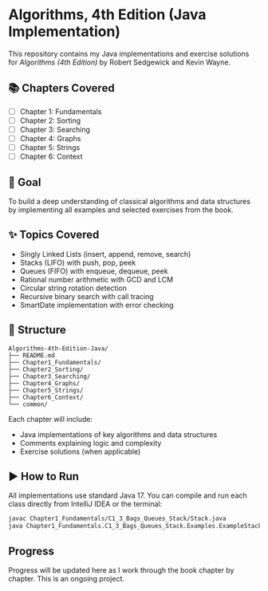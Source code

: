 # Algorithms, 4th Edition (Java Implementation)

This repository contains my Java implementations and exercise solutions for *Algorithms (4th Edition)* by Robert Sedgewick and Kevin Wayne.

## 📚 Chapters Covered

- [ ] Chapter 1: Fundamentals
- [ ] Chapter 2: Sorting
- [ ] Chapter 3: Searching
- [ ] Chapter 4: Graphs
- [ ] Chapter 5: Strings
- [ ] Chapter 6: Context

## 🧠 Goal

To build a deep understanding of classical algorithms and data structures by implementing all examples and selected exercises from the book.

## ✨ Topics Covered

- Singly Linked Lists (insert, append, remove, search)
- Stacks (LIFO) with push, pop, peek
- Queues (FIFO) with enqueue, dequeue, peek
- Rational number arithmetic with GCD and LCM
- Circular string rotation detection
- Recursive binary search with call tracing
- SmartDate implementation with error checking

## 📁 Structure
```
Algorithms-4th-Edition-Java/
├── README.md
├── Chapter1_Fundamentals/
├── Chapter2_Sorting/
├── Chapter3_Searching/
├── Chapter4_Graphs/
├── Chapter5_Strings/
├── Chapter6_Context/
└── common/
```

Each chapter will include:
- Java implementations of key algorithms and data structures
- Comments explaining logic and complexity
- Exercise solutions (when applicable)

## ▶️ How to Run

All implementations use standard Java 17.
You can compile and run each class directly from IntelliJ IDEA or the terminal:

```bash
javac Chapter1_Fundamentals/C1_3_Bags_Queues_Stack/Stack.java
java Chapter1_Fundamentals.C1_3_Bags_Queues_Stack.Examples.ExampleStackClient
```

## Progress

Progress will be updated here as I work through the book chapter by chapter. This is an ongoing project.
